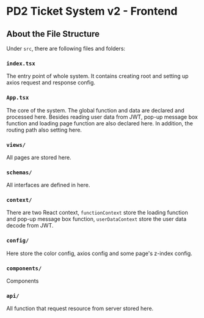 # PD2 Ticket System v2 - Frontend


<!-- [English en-US](./README.md) | -->
<!-- [繁體中文 zh-Hans](./README.zh_Hans.md) -->


## About the File Structure
Under `src`, there are following files and folders:

### `index.tsx`
The entry point of whole system. It contains creating root and setting up axios request and response config.

### `App.tsx`
The core of the system. The global function and data are declared and processed here. Besides reading user data from JWT, pop-up message box function and loading page function are also declared here. In addition, the routing path also setting here.

### `views/`
All pages are stored here.

### `schemas/`
All interfaces are defined in here.

### `context/`
There are two React context, `functionContext` store the loading function and pop-up message box function, `userDataContext` store the user data decode from JWT.

### `config/`
Here store the color config, axios config and some page's z-index config.

### `components/`
Components

### `api/`
All function that request resource from server stored here.

